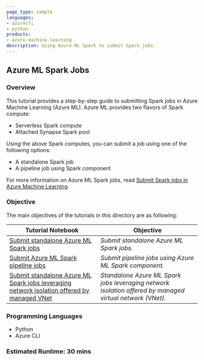 ```yaml
---
page_type: sample
languages:
- azurecli
- python
products:
- azure-machine-learning
description: Using Azure ML Spark to submit Spark jobs.
---
```


## Azure ML Spark Jobs

### Overview

This tutorial provides a step-by-step guide to submitting Spark jobs in Azure Machine Learning (Azure ML). Azure ML provides two flavors of Spark compute:
- Serverless Spark compute
- Attached Synapse Spark pool

Using the above Spark computes, you can submit a job using one of the following options:
- A standalone Spark job
- A pipeline job using Spark component

For more information on Azure ML Spark jobs, read [Submit Spark jobs in Azure Machine Learning](https://learn.microsoft.com/azure/machine-learning/how-to-submit-spark-jobs).

### Objective

The main objectives of the tutorials in this directory are as following:

| Tutorial Notebook | Objective |
|----------|-------------|
| [Submit standalone Azure ML Spark jobs](./submit_spark_standalone_jobs.ipynb) | *Submit standalone Azure ML Spark jobs.* |
| [Submit Azure ML Spark pipeline jobs](./submit_spark_pipeline_jobs.ipynb) | *Submit pipeline jobs using Azure ML Spark component.* |
| [Submit standalone Azure ML Spark jobs leveraging network isolation offered by managed VNet](./submit_spark_standalone_jobs_managed_vnet) | *Standalone Azure ML Spark jobs leveraging network isolation offered by managed virtual network (VNet).* |

### Programming Languages
 - Python
 - Azure CLI
### Estimated Runtime: 30 mins
